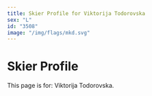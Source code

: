 ```yaml
---
title: Skier Profile for Viktorija Todorovska
sex: "L"
id: "3508"
image: "/img/flags/mkd.svg" 
---
```


# Skier Profile

This page is for: Viktorija Todorovska.
    